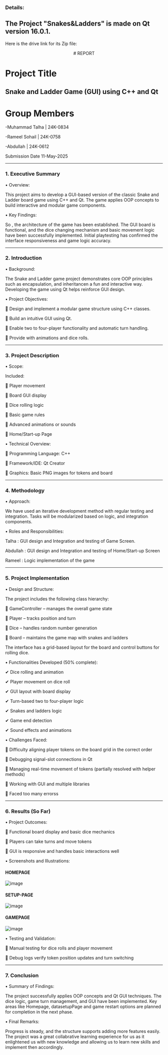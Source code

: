 ### Details:
## The Project "Snakes&Ladders" is made on Qt version 16.0.1.
Here is the drive link for its Zip file:

<p align="center"> # REPORT </p>
 
# Project Title
## Snake and Ladder Game (GUI) using C++ and Qt
# Group Members
-Muhammad Talha | 24K-0834

-Rameel Sohail | 24K-0758

-Abdullah | 24K-0612

Submission Date
11-May-2025
________________________________________
### 1. Executive Summary
• Overview:

This project aims to develop a GUI-based version of the classic Snake and Ladder board game using C++ and Qt. The game applies OOP concepts to build interactive and modular game components.

• Key Findings:

So , the architecture of the game has been established. The GUI board is functional, and the dice changing mechanism and basic movement logic have been successfully implemented. Initial playtesting has confirmed the interface responsiveness and game logic accuracy.

________________________________________
### 2. Introduction
• Background:

The Snake and Ladder game project demonstrates core OOP principles such as encapsulation, and  inheritancen a fun and interactive way. Developing the game using Qt helps reinforce GUI design.

• Project Objectives:

	Design and implement a modular game structure using C++ classes.

	Build an intuitive GUI using Qt.

	Enable two to four-player functionality and automatic turn handling.

	Provide with animations and dice rolls.

________________________________________
### 3. Project Description
• Scope:

Included:

	Player movement

	Board GUI display

	Dice rolling logic

	Basic game rules 

	Advanced animations or sounds

	Home/Start-up Page


• Technical Overview:

	Programming Language: C++

	Framework/IDE: Qt Creator

	Graphics: Basic PNG images for tokens and board

________________________________________
### 4. Methodology
• Approach:

We have used an iterative development method with regular testing and integration. Tasks will be modularized based on logic, and integration components.

• Roles and Responsibilities:

Talha : GUI design and Integration and testing of Game Screen.

Abdullah : GUI design and Integration and testing of Home/Start-up Screen

Rameel : Logic implementation of the game

________________________________________

### 5. Project Implementation
• Design and Structure:

The project includes the following class hierarchy:

	GameController – manages the overall game state

	Player – tracks position and turn

	Dice – handles random number generation

	Board – maintains the game map with snakes and ladders

The interface has a grid-based layout for the board and control buttons for rolling dice.

• Functionalities Developed (50% complete):

✔ Dice rolling and animation

✔ Player movement on dice roll

✔ GUI layout with board display

✔ Turn-based two to four-player logic

✔ Snakes and ladders logic 

✔ Game end detection

✔ Sound effects and animations

• Challenges Faced:

	Difficulty aligning player tokens on the board grid in the correct order

	Debugging signal-slot connections in Qt

	Managing real-time movement of tokens (partially resolved with helper methods)

	Working with GUI and multiple libraries

	Faced too many errorss

________________________________________
### 6. Results (So Far)
• Project Outcomes:

	Functional board display and basic dice mechanics

	Players can take turns and move tokens

	GUI is responsive and handles basic interactions well

• Screenshots and Illustrations:

#### HOMEPAGE  

![image](https://github.com/user-attachments/assets/70cc5d16-6391-4809-8bfc-1a30c66b05c7)

#### SETUP-PAGE

![image](https://github.com/user-attachments/assets/51da20b0-503b-4dd3-b103-87951e6899a8)



#### GAMEPAGE

![image](https://github.com/user-attachments/assets/0f6c1053-336c-4a9e-9f6c-276e005b3335)

 
• Testing and Validation:

	Manual testing for dice rolls and player movement

	Debug logs verify token position updates and turn switching

________________________________________
### 7. Conclusion

• Summary of Findings:

The project successfully applies OOP concepts and Qt GUI techniques. The dice logic, game turn management, and GUI have been implemented. Key areas like Homepage, datasetupPage and game restart options are planned for completion in the next phase.

• Final Remarks:

Progress is steady, and the structure supports adding more features easily. The project was a great collabrative learning experience for us as it enlightened us with new knowledge and allowing us to learn new skills and implement then accordingly.
